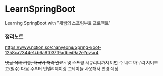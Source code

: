 # LearnSpringBoot
Learning SpringBoot with "채쌤의 스프링부트 프로젝트"

### 정리노트
https://www.notion.so/chanyeong/Spring-Boot-1258ca2344e14b6a9f037f9adbed9a2e?pvs=4

~~댓글 삭제 기능, 다국어 처리 완료~~~ 및 스프링 시큐리티까지 이번 주 내로 마무리 지어보고(필수)
다음 주부터 인텔리제이랑 그레이들 사용해서 변경 예정
